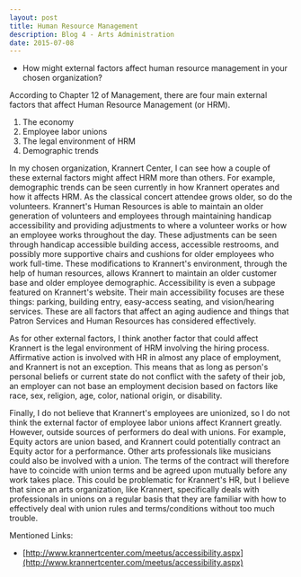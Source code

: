 ```yaml
---
layout: post
title: Human Resource Management
description: Blog 4 - Arts Administration
date: 2015-07-08
---
```


* How might external factors affect human resource management in your chosen organization?

According to Chapter 12 of Management, there are four main external factors that affect Human Resource Management (or HRM).

1. The economy
2. Employee labor unions
3. The legal environment of HRM
4. Demographic trends

In my chosen organization, Krannert Center, I can see how a couple of these external factors might affect HRM more than others. For example, demographic trends can be seen currently in how Krannert operates and how it affects HRM. As the classical concert attendee grows older, so do the volunteers. Krannert's Human Resources is able to maintain an older generation of volunteers and employees through maintaining handicap accessibility and providing adjustments to where a volunteer works or how an employee works throughout the day. These adjustments can be seen through handicap accessible building access, accessible restrooms, and possibly more supportive chairs and cushions for older employees who work full-time. These modifications to Krannert's environment, through the help of human resources, allows Krannert to maintain an older customer base and older employee demographic. Accessibility is even a subpage featured on Krannert's website. Their main accessibility focuses are these things: parking, building entry, easy-access seating, and vision/hearing services. These are all factors that affect an aging audience and things that Patron Services and Human Resources has considered effectively.

As for other external factors, I think another factor that could affect Krannert is the legal environment of HRM involving the hiring process. Affirmative action is involved with HR in almost any place of employment, and Krannert is not an exception. This means that as long as person's personal beliefs or current state do not conflict with the safety of their job, an employer can not base an employment decision based on factors like race, sex, religion, age, color, national origin, or disability.

Finally, I do not believe that Krannert's employees are unionized, so I do not think the external factor of employee labor unions affect Krannert greatly. However, outside sources of performers do deal with unions. For example, Equity actors are union based, and Krannert could potentially contract an Equity actor for a performance. Other arts professionals like musicians could also be involved with a union. The terms of the contract will therefore have to coincide with union terms and be agreed upon mutually before any work takes place. This could be problematic for Krannert's HR, but I believe that since an arts organization, like Krannert, specifically deals with professionals in unions on a regular basis that they are familiar with how to effectively deal with union rules and terms/conditions without too much trouble.

Mentioned Links:
* [http://www.krannertcenter.com/meetus/accessibility.aspx](http://www.krannertcenter.com/meetus/accessibility.aspx)
